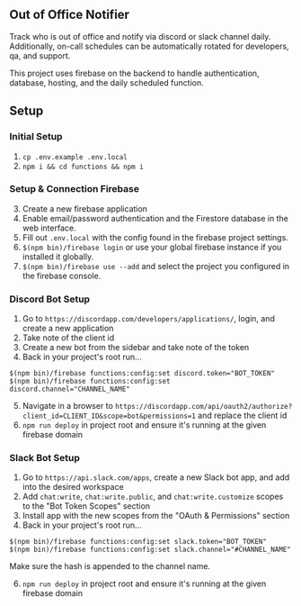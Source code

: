 ## Out of Office Notifier

Track who is out of office and notify via discord or slack channel daily. Additionally, on-call schedules can be automatically rotated for developers, qa, and support.

This project uses firebase on the backend to handle authentication, database, hosting, and the daily scheduled function.

## Setup

### Initial Setup

1. `cp .env.example .env.local`
2. `npm i && cd functions && npm i`

### Setup & Connection Firebase

3. Create a new firebase application
4. Enable email/password authentication and the Firestore database in the web interface.
5. Fill out `.env.local` with the config found in the firebase project settings.
6. `$(npm bin)/firebase login` or use your global firebase instance if you installed it globally.
7. `$(npm bin)/firebase use --add` and select the project you configured in the firebase console.

### Discord Bot Setup

1. Go to `https://discordapp.com/developers/applications/`, login, and create a new application
2. Take note of the client id
3. Create a new bot from the sidebar and take note of the token
4. Back in your project's root run...

```
$(npm bin)/firebase functions:config:set discord.token="BOT_TOKEN"
$(npm bin)/firebase functions:config:set discord.channel="CHANNEL_NAME"
```

5. Navigate in a browser to `https://discordapp.com/api/oauth2/authorize?client_id=CLIENT_ID&scope=bot&permissions=1` and replace the client id
6. `npm run deploy` in project root and ensure it's running at the given firebase domain

### Slack Bot Setup

1. Go to `https://api.slack.com/apps`, create a new Slack bot app, and add into the desired workspace
2. Add `chat:write`, `chat:write.public`, and `chat:write.customize` scopes to the "Bot Token Scopes" section
3. Install app with the new scopes from the "OAuth & Permissions" section
4. Back in your project's root run...

```
$(npm bin)/firebase functions:config:set slack.token="BOT_TOKEN"
$(npm bin)/firebase functions:config:set slack.channel="#CHANNEL_NAME"
```

Make sure the hash is appended to the channel name.

6. `npm run deploy` in project root and ensure it's running at the given firebase domain
